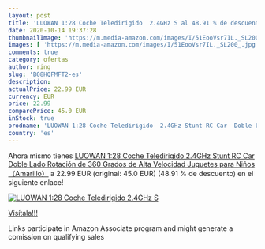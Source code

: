 ```yaml
---
layout: post
title: 'LUOWAN 1:28 Coche Teledirigido  2.4GHz S al 48.91 % de descuento'
date: 2020-10-14 19:37:28
thumbnailImage: 'https://m.media-amazon.com/images/I/51EooVsr7IL._SL200_.jpg'
images: [ 'https://m.media-amazon.com/images/I/51EooVsr7IL._SL200_.jpg' ]
comments: true
category: ofertas
author: ring
slug: 'B08HQFMFT2-es'
description:
actualPrice: 22.99 EUR
currency: EUR
price: 22.99
comparePrice: 45.0 EUR
inStock: true
prodname: 'LUOWAN 1:28 Coche Teledirigido  2.4GHz Stunt RC Car  Doble Lado Rotación de 360 Grados de Alta Velocidad  Juguetes para Niños（Amarillo）'
country: 'es'
---
```


Ahora mismo tienes [LUOWAN 1:28 Coche Teledirigido  2.4GHz Stunt RC Car  Doble Lado Rotación de 360 Grados de Alta Velocidad  Juguetes para Niños（Amarillo）](https://www.amazon.es/dp/B08HQFMFT2/?tag=tolees-21) a 22.99 EUR (original: 45.0 EUR) (48.91 %  de descuento) en el siguiente enlace!

[![LUOWAN 1:28 Coche Teledirigido  2.4GHz S](https://m.media-amazon.com/images/I/51EooVsr7IL._SL200_.jpg)](https://www.amazon.es/dp/B08HQFMFT2/?tag=tolees-21)

[Visítala!!!](https://www.amazon.es/dp/B08HQFMFT2/?tag=tolees-21)

Links participate in Amazon Associate program and might generate a comission on qualifying sales
